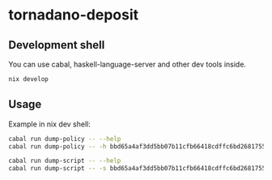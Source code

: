 # tornadano-deposit

## Development shell

You can use cabal, haskell-language-server and other dev tools inside.

```sh
nix develop
```

## Usage

Example in nix dev shell:

```sh
cabal run dump-policy -- --help
cabal run dump-policy -- -h bbd65a4af3dd5bb07b11cfb66418cdffc6bd26817559e0c5a80f405d -x 1
```

```sh
cabal run dump-script -- --help
cabal run dump-script -- -s bbd65a4af3dd5bb07b11cfb66418cdffc6bd26817559e0c5a80f405d -h 7
```

